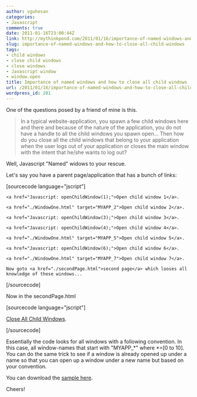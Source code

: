 ```yaml
---
author: vguhesan
categories:
- Javascript
comments: true
date: 2011-01-16T23:00:44Z
link: http://mythinkpond.com/2011/01/16/importance-of-named-windows-and-how-to-close-all-child-windows/
slug: importance-of-named-windows-and-how-to-close-all-child-windows
tags:
- child windows
- close child windows
- close windows
- Javascript window
- window.open
title: Importance of named windows and how to close all child windows
url: /2011/01/16/importance-of-named-windows-and-how-to-close-all-child-windows/
wordpress_id: 201
---
```


One of the questions posed by a friend of mine is this. 





<blockquote>In a typical website-application, you spawn a few child windows here and there and because of the nature of the application, you do not have a handle to all the child windows you spawn open... Then how do you close all the child windows that belong to your application when the user logs out of your application or closes the main window with the intent that he/she wants to log out?</blockquote>




Well, Javascript "Named" widows to your rescue.

Let's say you have a parent page/application that has a bunch of links:

[sourcecode language="jscript"]

<script type="text/javascript">
function openChildWindow(windowID){
	window.open("./WindowOne.html",'MYAPP_'+windowID,'height=400,width=200');
}
</script>

	<a href="Javascript: openChildWindow(1);">Open child window 1</a>.

	<a href="./WindowOne.html" target="MYAPP_2">Open child window 2</a>.

	<a href="Javascript: openChildWindow(3);">Open child window 3</a>.

	<a href="Javascript: openChildWindow(4);">Open child window 4</a>.

	<a href="./WindowOne.html" target="MYAPP_5">Open child window 5</a>.

	<a href="Javascript: openChildWindow(6);">Open child window 6</a>.

	<a href="./WindowOne.html" target="MYAPP_7">Open child window 7</a>.

	Now goto <a href="./secondPage.html">second page</a> which looses all knowledge of these windows...

[/sourcecode]

Now in the secondPage.html

[sourcecode language="jscript"]
<script type="text/javascript">
function closeAllChildWindows(){
	
	for (var i=0; i<10; i++){
		var childWindowName = "MYAPP_"+i;
		var handle = window.open("",childWindowName);
		if (handle && handle.open && !handle.closed){
			handle.close();
		}
	}
	
}
</script>
<a href="Javascript: closeAllChildWindows();">Close All Child Windows</a>.

[/sourcecode]

Essentially the code looks for all windows with a following convention. In this case, all window-names that start with "MYAPP_*" where *=[0 to 10]. You can do the same trick to see if a window is already opened up under a name so that you can open up a window under a new name but based on your convention.

You can download the [sample here](https://docs.google.com/leaf?id=0B5XFQsjBD9fdZGNmZmI0MjktZjkwYS00MDY5LWE0MzYtMzI2NTAxYTRlZmQ1&hl=en).

Cheers!


